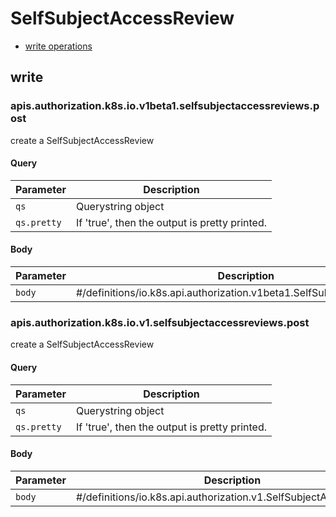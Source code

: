 # SelfSubjectAccessReview

* [write operations](#write)

## write

  ### apis.authorization.k8s.io.v1beta1.selfsubjectaccessreviews.post

  create a SelfSubjectAccessReview

  #### Query

  | Parameter | Description |
  | --------- | ----------- |
  | `qs` | Querystring object |
  | `qs.pretty` | If &#39;true&#39;, then the output is pretty printed. |

  #### Body

  | Parameter | Description |
  | --------- | ----------- |
  | `body` | #&#x2F;definitions&#x2F;io.k8s.api.authorization.v1beta1.SelfSubjectAccessReview |

  ### apis.authorization.k8s.io.v1.selfsubjectaccessreviews.post

  create a SelfSubjectAccessReview

  #### Query

  | Parameter | Description |
  | --------- | ----------- |
  | `qs` | Querystring object |
  | `qs.pretty` | If &#39;true&#39;, then the output is pretty printed. |

  #### Body

  | Parameter | Description |
  | --------- | ----------- |
  | `body` | #&#x2F;definitions&#x2F;io.k8s.api.authorization.v1.SelfSubjectAccessReview |

